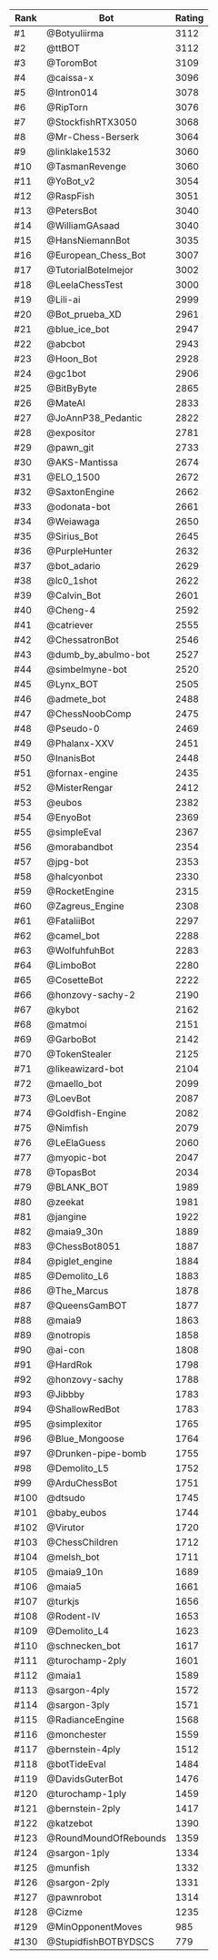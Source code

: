 Rank|Bot|Rating
---|---|---
#1|@Botyuliirma|3112
#2|@ttBOT|3112
#3|@ToromBot|3109
#4|@caissa-x|3096
#5|@Intron014|3078
#6|@RipTorn|3076
#7|@StockfishRTX3050|3068
#8|@Mr-Chess-Berserk|3064
#9|@linklake1532|3060
#10|@TasmanRevenge|3060
#11|@YoBot_v2|3054
#12|@RaspFish|3051
#13|@PetersBot|3040
#14|@WilliamGAsaad|3040
#15|@HansNiemannBot|3035
#16|@European_Chess_Bot|3007
#17|@TutorialBotelmejor|3002
#18|@LeelaChessTest|3000
#19|@Lili-ai|2999
#20|@Bot_prueba_XD|2961
#21|@blue_ice_bot|2947
#22|@abcbot|2943
#23|@Hoon_Bot|2928
#24|@gc1bot|2906
#25|@BitByByte|2865
#26|@MateAI|2833
#27|@JoAnnP38_Pedantic|2822
#28|@expositor|2781
#29|@pawn_git|2733
#30|@AKS-Mantissa|2674
#31|@ELO_1500|2672
#32|@SaxtonEngine|2662
#33|@odonata-bot|2661
#34|@Weiawaga|2650
#35|@Sirius_Bot|2645
#36|@PurpleHunter|2632
#37|@bot_adario|2629
#38|@lc0_1shot|2622
#39|@Calvin_Bot|2601
#40|@Cheng-4|2592
#41|@catriever|2555
#42|@ChessatronBot|2546
#43|@dumb_by_abulmo-bot|2527
#44|@simbelmyne-bot|2520
#45|@Lynx_BOT|2505
#46|@admete_bot|2488
#47|@ChessNoobComp|2475
#48|@Pseudo-0|2469
#49|@Phalanx-XXV|2451
#50|@InanisBot|2448
#51|@fornax-engine|2435
#52|@MisterRengar|2412
#53|@eubos|2382
#54|@EnyoBot|2369
#55|@simpleEval|2367
#56|@morabandbot|2354
#57|@jpg-bot|2353
#58|@halcyonbot|2330
#59|@RocketEngine|2315
#60|@Zagreus_Engine|2308
#61|@FataliiBot|2297
#62|@camel_bot|2288
#63|@WolfuhfuhBot|2283
#64|@LimboBot|2280
#65|@CosetteBot|2222
#66|@honzovy-sachy-2|2190
#67|@kybot|2162
#68|@matmoi|2151
#69|@GarboBot|2142
#70|@TokenStealer|2125
#71|@likeawizard-bot|2104
#72|@maello_bot|2099
#73|@LoevBot|2087
#74|@Goldfish-Engine|2082
#75|@Nimfish|2079
#76|@LeElaGuess|2060
#77|@myopic-bot|2047
#78|@TopasBot|2034
#79|@BLANK_BOT|1989
#80|@zeekat|1981
#81|@jangine|1922
#82|@maia9_30n|1889
#83|@ChessBot8051|1887
#84|@piglet_engine|1884
#85|@Demolito_L6|1883
#86|@The_Marcus|1878
#87|@QueensGamBOT|1877
#88|@maia9|1863
#89|@notropis|1858
#90|@ai-con|1808
#91|@HardRok|1798
#92|@honzovy-sachy|1788
#93|@Jibbby|1783
#94|@ShallowRedBot|1783
#95|@simplexitor|1765
#96|@Blue_Mongoose|1764
#97|@Drunken-pipe-bomb|1755
#98|@Demolito_L5|1752
#99|@ArduChessBot|1751
#100|@dtsudo|1745
#101|@baby_eubos|1744
#102|@Virutor|1720
#103|@ChessChildren|1712
#104|@melsh_bot|1711
#105|@maia9_10n|1689
#106|@maia5|1661
#107|@turkjs|1656
#108|@Rodent-IV|1653
#109|@Demolito_L4|1623
#110|@schnecken_bot|1617
#111|@turochamp-2ply|1601
#112|@maia1|1589
#113|@sargon-4ply|1572
#114|@sargon-3ply|1571
#115|@RadianceEngine|1568
#116|@monchester|1559
#117|@bernstein-4ply|1512
#118|@botTideEval|1484
#119|@DavidsGuterBot|1476
#120|@turochamp-1ply|1459
#121|@bernstein-2ply|1417
#122|@katzebot|1390
#123|@RoundMoundOfRebounds|1359
#124|@sargon-1ply|1334
#125|@munfish|1332
#126|@sargon-2ply|1331
#127|@pawnrobot|1314
#128|@Cizme|1235
#129|@MinOpponentMoves|985
#130|@StupidfishBOTBYDSCS|779
